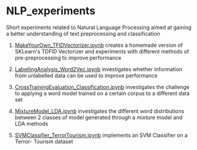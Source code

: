 # NLP_experiments
Short experiments related to Natural Language Processing aimed at gaining a  better understanding of text preprocessing and classification

1. [MakeYourOwn_TFIDVectorizer.ipynb](https://github.com/c-maine/NLP_experiments/blob/master/MakeYourOwn_TFIDVectorizer.ipynb) creates a homemade version of SKLearn's TDFID Vectorizer and experiments with different methods of pre-preprocessing to improve performance

2. [LabellingAnalysis_Word2Vec.ipynb](https://github.com/c-maine/NLP_experiments/blob/master/LabellingAnalysis_Word2Vec.ipynb) investigates whether information from unlabelled data can be used to improve performance

3. [CrossTrainingEvaluation_Classification.ipynb](https://github.com/c-maine/NLP_experiments/blob/master/CrosstrainingEvaluation_Classification.ipynb) investigates the challenge to applying a word model trained on a certain corpus to a different data set

4. [MixtureModel_LDA.ipynb](https://github.com/c-maine/NLP_experiments/blob/master/MixtureModel_LDA.ipynb) investigates the different word distributions between 2 classes of model generated through a mixture model and LDA methods

5. [SVMClassifier_TerrorTourism.ipynb](https://github.com/c-maine/NLP_experiments/blob/master/SVMClassifier_TerrorTourism.ipynb) implements an SVM Classifier on a Terror- Tourism dataset
